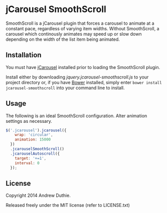 # jCarousel SmoothScroll

SmoothScroll is a jCarousel plugin that forces a carousel to animate at a constant pace, regardless of varying item widths. Without SmoothScroll, a carousel which continously animates may speed up or slow down depending on the width of the list item being animated.

## Installation

You must have [jCarousel](https://github.com/jsor/jcarousel) installed prior to loading the SmoothScroll plugin.

Install either by downloading _jquery.jcarousel-smoothscroll.js_ to your project directory or, if you have [Bower](http://bower.io) installed, simply enter `bower install jcarousel-smoothscroll` into your command line to install.

## Usage

The following is an ideal SmoothScroll configuration. Alter animation settings as necessary.

```javascript
$('.jcarousel').jcarousel({
    wrap: 'circular',
    animation: 15000
  })
  .jcarouselSmoothScroll()
  .jcarouselAutoscroll({
    target: '+=1',
    interval: 0
  });
```

## License

Copyright 2014 Andrew Duthie.

Released freely under the MIT license (refer to LICENSE.txt)